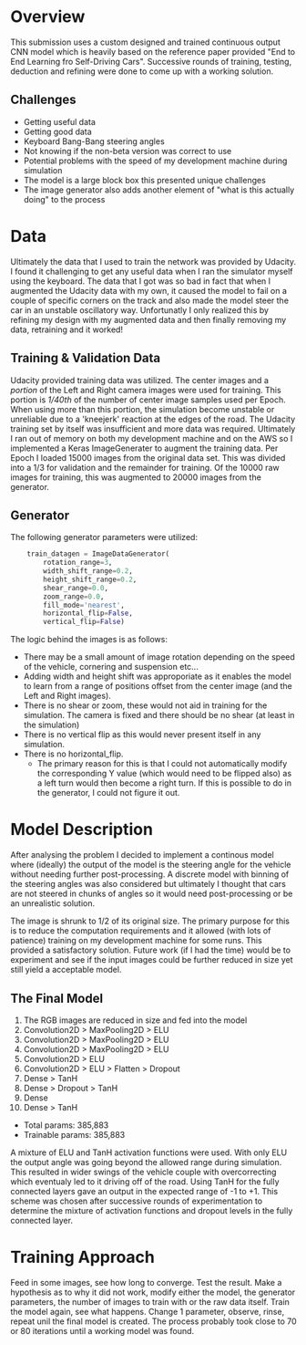 # Overview
This submission uses a custom designed and trained continuous output CNN model which is heavily based on the reference paper provided "End to End Learning fro Self-Driving Cars". Successive rounds of training, testing, deduction and refining were done to come up with a working solution. 

## Challenges
* Getting useful data
* Getting good data
* Keyboard Bang-Bang steering angles
* Not knowing if the non-beta version was correct to use
* Potential problems with the speed of my development machine during simulation
* The model is a large block box this presented unique challenges
* The image generator also adds another element of "what is this actually doing" to the process

# Data
Ultimately the data that I used to train the network was provided by Udacity. I found it challenging
to get any useful data when I ran the simulator myself using the keyboard. The data that I got was so bad in fact
that when I augmented the Udacity data with my own, it caused the model to fail on a couple of specific corners 
on the track and also made the model steer the car in an unstable oscillatory way.
Unfortunatly I only realized this by refining my design with my augmented data and then 
finally removing my data, retraining and it worked!

## Training & Validation Data
Udacity provided training data was utilized. The center images and a *portion* of the Left and Right camera images were used for training. This portion is *1/40th* of the number of center image samples used per Epoch. When using more than this portion, the simulation become unstable or unreliable due to a 'kneejerk' reaction at the edges of the road. The Udacity training set by itself was insufficient and more data was required. Ultimately I ran out of memory on both my development machine and on the AWS so I implemented a Keras ImageGenerater to augment the training data. Per Epoch I loaded 15000 images from the original data set. This was divided into a 1/3 for validation and the remainder for training. Of the 10000 raw images for training, this was augmented to 20000 images from the generator.

## Generator
The following generator parameters were utilized:
```python
    train_datagen = ImageDataGenerator(
        rotation_range=3,
        width_shift_range=0.2,
        height_shift_range=0.2,
        shear_range=0.0,
        zoom_range=0.0,
        fill_mode='nearest',
        horizontal_flip=False,
        vertical_flip=False)
```
The logic behind the images is as follows:

* There may be a small amount of image rotation depending on the speed of the vehicle, cornering and suspension etc... 
* Adding width and height shift was approporiate as it enables the model to learn from a range of positions offset from the center image (and the Left and Right images). 
* There is no shear or zoom, these would not aid in training for the simulation. The camera is fixed and there should be no shear (at least in the simulation)
* There is no vertical flip as this would never present itself in any simulation. 
* There is no horizontal_flip. 
  - The primary reason for this is that I could not automatically modify the corresponding Y value (which would need to be flipped also) as a left turn would then become a right turn. If this is possible to do in the generator, I could not figure it out.

# Model Description
After analysing the problem I decided to implement a continous model where (ideally) the output of the model is the steering angle for the vehicle without needing further post-processing. A discrete model with binning of the steering angles was also considered but ultimately I thought that cars are not steered in chunks of angles so it would need post-processing or be an unrealistic solution.

The image is shrunk to 1/2 of its original size. The primary purpose for this is to reduce the computation requirements and it allowed (with lots of patience) training on my development machine for some runs. This provided a satisfactory solution. Future work (if I had the time) would be to experiment and see if the input images could be further reduced in size yet still yield a acceptable model.

## The Final Model 
1. The RGB images are reduced in size and fed into the model
2. Convolution2D > MaxPooling2D > ELU 
3. Convolution2D > MaxPooling2D > ELU 
4. Convolution2D > MaxPooling2D > ELU
5. Convolution2D > ELU
6. Convolution2D > ELU > Flatten > Dropout
7. Dense > TanH
8. Dense > Dropout > TanH
9. Dense 
10. Dense > TanH

* Total params: 385,883
* Trainable params: 385,883

A mixture of ELU and TanH activation functions were used. With only ELU the output angle was going beyond the allowed range during simulation. This resulted in wider swings of the vehicle couple with overcorrecting which eventualy led to it driving off of the road. Using TanH for the fully connected layers gave an output in the expected range of -1 to +1. This scheme was chosen after successive rounds of experimentation to determine the mixture of activation functions and dropout levels in the fully connected layer.

# Training Approach
Feed in some images, see how long to converge. Test the result. Make a hypothesis as to why it did not work, modify either the model, the generator parameters, the number of images to train with or the raw data itself. Train the model again, see what happens. Change 1 parameter, observe, rinse, repeat unil the final model is created. The process probably took close to 70 or 80 iterations until a working model was found.

